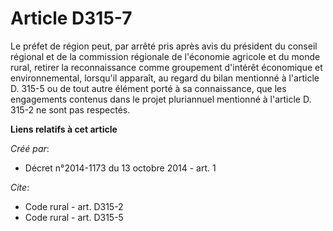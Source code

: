 # Article D315-7

Le préfet de région peut, par arrêté pris après avis du président du conseil régional et de la commission régionale de
l'économie agricole et du monde rural, retirer la reconnaissance comme groupement d'intérêt économique et environnemental,
lorsqu'il apparaît, au regard du bilan mentionné à l'article D. 315-5 ou de tout autre élément porté à sa connaissance, que
les engagements contenus dans le projet pluriannuel mentionné à l'article D. 315-2 ne sont pas respectés.

**Liens relatifs à cet article**

_Créé par_:

  - Décret n°2014-1173 du 13 octobre 2014 - art. 1

_Cite_:

  - Code rural - art. D315-2
  - Code rural - art. D315-5
